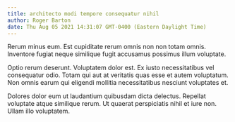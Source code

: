 ```yaml
---
title: architecto modi tempore consequatur nihil
author: Roger Barton
date: Thu Aug 05 2021 14:31:07 GMT-0400 (Eastern Daylight Time)
---
```

Rerum minus eum. Est cupiditate rerum omnis non non totam omnis. Inventore fugiat neque similique fugit accusamus possimus illum voluptate.

 Optio rerum deserunt. Voluptatem dolor est. Ex iusto necessitatibus vel consequatur odio. Totam qui aut at veritatis quas esse et autem voluptatum. Non omnis earum qui eligendi mollitia necessitatibus nesciunt voluptates et.

 Dolores dolor eum ut laudantium quibusdam dicta delectus. Repellat voluptate atque similique rerum. Ut quaerat perspiciatis nihil et iure non. Ullam illo voluptatem.